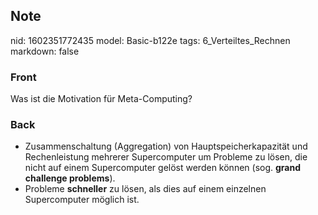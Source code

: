 ## Note
nid: 1602351772435
model: Basic-b122e
tags: 6_Verteiltes_Rechnen
markdown: false

### Front
Was ist die Motivation für Meta-Computing?

### Back
<ul>
<li>Zusammenschaltung (Aggregation) von Hauptspeicherkapazität und
Rechenleistung mehrerer Supercomputer um Probleme zu lösen, die nicht auf einem Supercomputer gelöst werden können (sog. <strong>grand challenge problems</strong>).</li>
<li>Probleme <strong>schneller</strong> zu lösen, als dies auf einem einzelnen
Supercomputer möglich ist.</li></ul>
